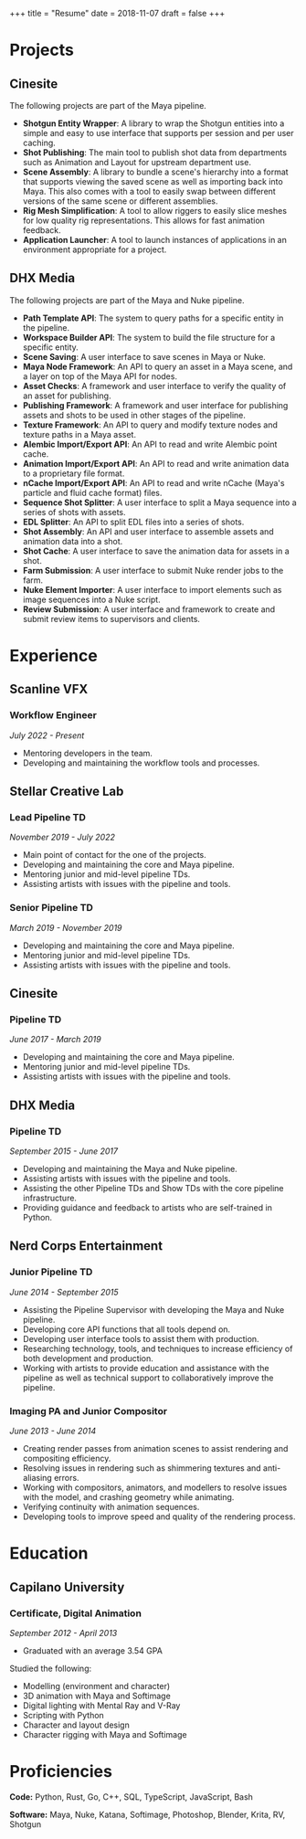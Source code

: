+++
title = "Resume"
date = 2018-11-07
draft = false
+++

Projects
========

Cinesite
--------

The following projects are part of the Maya pipeline.

- **Shotgun Entity Wrapper**: A library to wrap the Shotgun entities into a simple and easy to use interface that supports per session and per user caching.
- **Shot Publishing**: The main tool to publish shot data from departments such as Animation and Layout for upstream department use.
- **Scene Assembly**: A library to bundle a scene's hierarchy into a format that supports viewing the saved scene as well as importing back into Maya. This also comes with a tool to easily swap between different versions of the same scene or different assemblies.
- **Rig Mesh Simplification**: A tool to allow riggers to easily slice meshes for low quality rig representations. This allows for fast animation feedback.
- **Application Launcher**: A tool to launch instances of applications in an environment appropriate for a project.

DHX Media
---------

The following projects are part of the Maya and Nuke pipeline.

- **Path Template API**: The system to query paths for a specific entity in the pipeline.
- **Workspace Builder API**: The system to build the file structure for a specific entity.
- **Scene Saving**: A user interface to save scenes in Maya or Nuke.
- **Maya Node Framework**: An API to query an asset in a Maya scene, and a layer on top of the Maya API for nodes.
- **Asset Checks**: A framework and user interface to verify the quality of an asset for publishing.
- **Publishing Framework**: A framework and user interface for publishing assets and shots to be used in other stages of the pipeline.
- **Texture Framework**: An API to query and modify texture nodes and texture paths in a Maya asset.
- **Alembic Import/Export API**: An API to read and write Alembic point cache.
- **Animation Import/Export API**: An API to read and write animation data to a proprietary file format.
- **nCache Import/Export API**: An API to read and write nCache (Maya's particle and fluid cache format) files.
- **Sequence Shot Splitter**: A user interface to split a Maya sequence into a series of shots with assets.
- **EDL Splitter**: An API to split EDL files into a series of shots.
- **Shot Assembly**: An API and user interface to assemble assets and animation data into a shot.
- **Shot Cache**: A user interface to save the animation data for assets in a shot.
- **Farm Submission**: A user interface to submit Nuke render jobs to the farm.
- **Nuke Element Importer**: A user interface to import elements such as image sequences into a Nuke script.
- **Review Submission**: A user interface and framework to create and submit review items to supervisors and clients.

Experience
==========

Scanline VFX
------------

### Workflow Engineer
*July 2022 - Present*

- Mentoring developers in the team.
- Developing and maintaining the workflow tools and processes.

Stellar Creative Lab
--------------------

### Lead Pipeline TD
*November 2019 - July 2022*

- Main point of contact for the one of the projects.
- Developing and maintaining the core and Maya pipeline.
- Mentoring junior and mid-level pipeline TDs.
- Assisting artists with issues with the pipeline and tools.

### Senior Pipeline TD
*March 2019 - November 2019*

- Developing and maintaining the core and Maya pipeline.
- Mentoring junior and mid-level pipeline TDs.
- Assisting artists with issues with the pipeline and tools.

Cinesite
--------

### Pipeline TD
*June 2017 - March 2019*

- Developing and maintaining the core and Maya pipeline.
- Mentoring junior and mid-level pipeline TDs.
- Assisting artists with issues with the pipeline and tools.

DHX Media
---------

### Pipeline TD
*September 2015 - June 2017*

- Developing and maintaining the Maya and Nuke pipeline.
- Assisting artists with issues with the pipeline and tools.
- Assisting the other Pipeline TDs and Show TDs with the core pipeline
  infrastructure.
- Providing guidance and feedback to artists who are self-trained in Python.

Nerd Corps Entertainment
------------------------
### Junior Pipeline TD
*June 2014 - September 2015*

- Assisting the Pipeline Supervisor with developing the Maya and Nuke pipeline.
- Developing core API functions that all tools depend on.
- Developing user interface tools to assist them with production.
- Researching technology, tools, and techniques to increase efficiency of both
  development and production.
- Working with artists to provide education and assistance with the pipeline as
  well as technical support to collaboratively improve the pipeline.

### Imaging PA and Junior Compositor
*June 2013 - June 2014*

- Creating render passes from animation scenes to assist rendering and
  compositing efficiency.
- Resolving issues in rendering such as shimmering textures and anti-aliasing
  errors.
- Working with compositors, animators, and modellers to resolve issues with the
  model, and crashing geometry while animating.
- Verifying continuity with animation sequences.
- Developing tools to improve speed and quality of the rendering process.

Education
=========

Capilano University
-------------------

### Certificate, Digital Animation
*September 2012 - April 2013*

- Graduated with an average 3.54 GPA

Studied the following:

- Modelling (environment and character)
- 3D animation with Maya and Softimage
- Digital lighting with Mental Ray and V-Ray
- Scripting with Python
- Character and layout design
- Character rigging with Maya and Softimage

Proficiencies
=============

**Code:** Python, Rust, Go, C++, SQL, TypeScript, JavaScript, Bash

**Software:** Maya, Nuke, Katana, Softimage, Photoshop, Blender, Krita, RV, Shotgun
